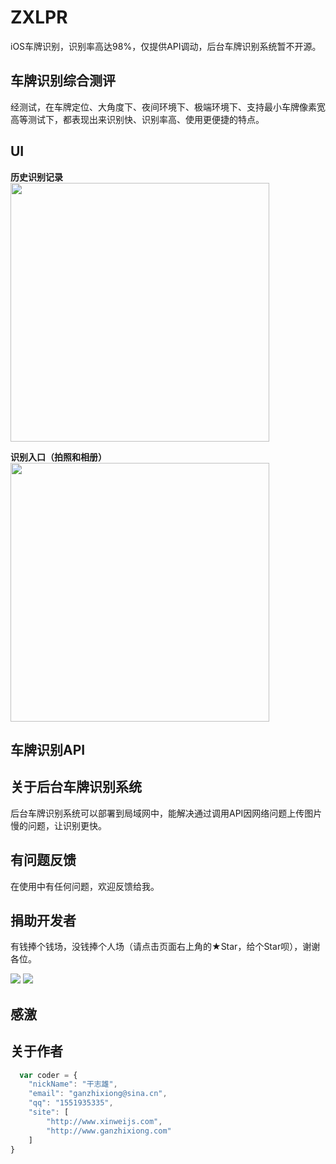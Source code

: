 # ZXLPR
iOS车牌识别，识别率高达98%，仅提供API调动，后台车牌识别系统暂不开源。

## 车牌识别综合测评
经测试，在车牌定位、大角度下、夜间环境下、极端环境下、支持最小车牌像素宽高等测试下，都表现出来识别快、识别率高、使用更便捷的特点。

## UI 
**历史识别记录**  
<img src="https://github.com/GanZhiXiong/ZXLPR/blob/master/Images/home.jpeg" width="414" hegiht="736" align=center />
 
**识别入口（拍照和相册）**    
<img src="https://github.com/GanZhiXiong/ZXLPR/blob/master/Images/identify_entrance.jpeg" width="414" hegiht="736" align=center />

## 车牌识别API
   
        
        

## 关于后台车牌识别系统
后台车牌识别系统可以部署到局域网中，能解决通过调用API因网络问题上传图片慢的问题，让识别更快。  
  


## 有问题反馈
在使用中有任何问题，欢迎反馈给我。

## 捐助开发者
有钱捧个钱场，没钱捧个人场（请点击页面右上角的★Star，给个Star呗），谢谢各位。

![](https://github.com/GanZhiXiong/ZXLPR/blob/master/Images/alipay_qrcode.png)
![](https://github.com/GanZhiXiong/ZXLPR/blob/master/Images/weixinpay_qrcode.png)

<!--
<div style="text-align:center;">
    <div style="display:inline-block<p></p>;"><img src="https://github.com/GanZhiXiong/ZhiXiongYouDaoNoteInstallationPackage/blob/master/images/Pay/AlipayQRCode.jpg"></div>
    <div style="display:inline-block;margin-left:40px;"><img src="https://github.com/GanZhiXiong/ZhiXiongYouDaoNoteInstallationPackage/blob/master/images/Pay/weixinpay_qrcode.jpg"></div>
    <div style="font-weight:bold;margin-top:15px;">您的支持是我持续开发的最大动力。
        <br>退款没有有效期，只需要提供付款截图和收款二维码即可（不是二维码名片）
        <br>如需退款请发邮件至：ganzhixiong@sina.cn
    </div>
</div>
-->

## 感激
  

## 关于作者

```javascript
  var coder = {
	"nickName": "干志雄",
    "email": "ganzhixiong@sina.cn",
    "qq": "1551935335",
    "site": [
        "http://www.xinweijs.com",
        "http://www.ganzhixiong.com"
    ]
}
```